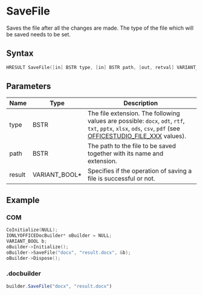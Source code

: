 # SaveFile

Saves the file after all the changes are made. The type of the file which will be saved needs to be set.

## Syntax

```cpp
HRESULT SaveFile([in] BSTR type, [in] BSTR path, [out, retval] VARIANT_BOOL* result);
```

## Parameters

| **Name** | **Type**      | **Description**                                                                                                                                                                                                |
| -------- | ------------- | -------------------------------------------------------------------------------------------------------------------------------------------------------------------------------------------------------------- |
| type     | BSTR          | The file extension. The following values are possible: `docx`, `odt`, `rtf`, `txt`, `pptx`, `xlsx`, `ods`, `csv`, `pdf` (see [OFFICESTUDIO_FILE_XXX](../../../Builder%20App/Overview.md#format-types) values). |
| path     | BSTR          | The path to the file to be saved together with its name and extension.                                                                                                                                         |
| result   | VARIANT_BOOL* | Specifies if the operation of saving a file is successful or not.                                                                                                                                              |

## Example

### COM

```cpp
CoInitialize(NULL);
IONLYOFFICEDocBuilder* oBuilder = NULL;
VARIANT_BOOL b;
oBuilder->Initialize();
oBuilder->SaveFile("docx", "result.docx", &b);
oBuilder->Dispose();
```

### .docbuilder

```ts
builder.SaveFile("docx", "result.docx")
```
